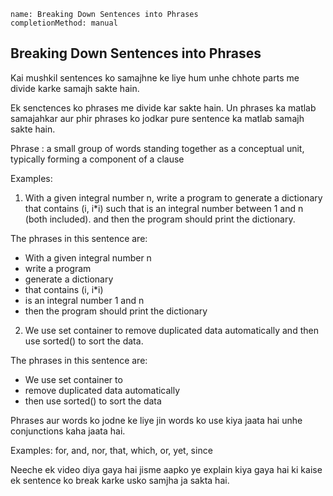 ```ngMeta
name: Breaking Down Sentences into Phrases
completionMethod: manual
```


## Breaking Down Sentences into Phrases

Kai mushkil sentences ko samajhne ke liye hum unhe chhote parts me divide karke samajh sakte hain. 

Ek senctences ko phrases me divide kar sakte hain. Un phrases ka matlab samajahkar aur phir phrases ko jodkar pure sentence ka matlab samajh sakte hain.

Phrase : a small group of words standing together as a conceptual unit, typically forming a component of a clause

Examples:

1. With a given integral number n, write a program to generate a dictionary that contains (i, i*i) such that is an integral number between 1 and n (both included). and then the program should print the dictionary.

The phrases in this sentence are:
* With a given integral number n
* write a program
* generate a dictionary
* that contains (i, i*i)
* is an integral number 1 and n
* then the program should print the dictionary

2. We use set container to remove duplicated data automatically and then use sorted() to sort the data.

The phrases in this sentence are:
* We use set container to
* remove duplicated data automatically
* then use sorted() to sort the data

Phrases aur words ko jodne ke liye jin words ko use kiya jaata hai unhe conjunctions kaha jaata hai.

Examples:
for, and, nor, that, which, or, yet, since

Neeche ek video diya gaya hai jisme aapko ye explain kiya gaya hai ki kaise ek sentence ko break karke usko samjha ja sakta hai.




